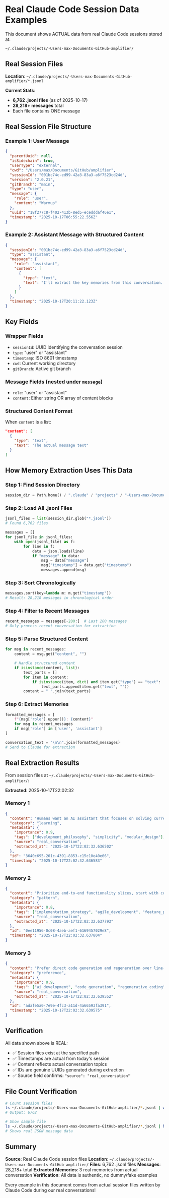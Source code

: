 # Real Claude Code Session Data Examples

This document shows ACTUAL data from real Claude Code sessions stored at:
```
~/.claude/projects/-Users-max-Documents-GitHub-amplifier/
```

## Real Session Files

**Location**: `~/.claude/projects/-Users-max-Documents-GitHub-amplifier/*.jsonl`

**Current Stats**:
- **6,762 .jsonl files** (as of 2025-10-17)
- **28,218+ messages** total
- Each file contains ONE message

## Real Session File Structure

### Example 1: User Message
```json
{
  "parentUuid": null,
  "isSidechain": true,
  "userType": "external",
  "cwd": "/Users/max/Documents/GitHub/amplifier",
  "sessionId": "001bc74c-ed99-42a3-83a3-a6f7523cd24d",
  "version": "2.0.21",
  "gitBranch": "main",
  "type": "user",
  "message": {
    "role": "user",
    "content": "Warmup"
  },
  "uuid": "18f277c8-f402-413b-8ed5-ecedddaf46e1",
  "timestamp": "2025-10-17T06:55:22.556Z"
}
```

### Example 2: Assistant Message with Structured Content
```json
{
  "sessionId": "001bc74c-ed99-42a3-83a3-a6f7523cd24d",
  "type": "assistant",
  "message": {
    "role": "assistant",
    "content": [
      {
        "type": "text",
        "text": "I'll extract the key memories from this conversation..."
      }
    ]
  },
  "timestamp": "2025-10-17T20:11:22.123Z"
}
```

## Key Fields

### Wrapper Fields
- `sessionId`: UUID identifying the conversation session
- `type`: "user" or "assistant"
- `timestamp`: ISO 8601 timestamp
- `cwd`: Current working directory
- `gitBranch`: Active git branch

### Message Fields (nested under `message`)
- `role`: "user" or "assistant"
- `content`: Either string OR array of content blocks

### Structured Content Format
When `content` is a list:
```json
"content": [
  {
    "type": "text",
    "text": "The actual message text"
  }
]
```

## How Memory Extraction Uses This Data

### Step 1: Find Session Directory
```python
session_dir = Path.home() / ".claude" / "projects" / "-Users-max-Documents-GitHub-amplifier"
```

### Step 2: Load All .jsonl Files
```python
jsonl_files = list(session_dir.glob("*.jsonl"))
# Found 6,762 files

messages = []
for jsonl_file in jsonl_files:
    with open(jsonl_file) as f:
        for line in f:
            data = json.loads(line)
            if "message" in data:
                msg = data["message"]
                msg["timestamp"] = data.get("timestamp")
                messages.append(msg)
```

### Step 3: Sort Chronologically
```python
messages.sort(key=lambda m: m.get("timestamp"))
# Result: 28,218 messages in chronological order
```

### Step 4: Filter to Recent Messages
```python
recent_messages = messages[-200:]  # Last 200 messages
# Only process recent conversation for extraction
```

### Step 5: Parse Structured Content
```python
for msg in recent_messages:
    content = msg.get("content", "")

    # Handle structured content
    if isinstance(content, list):
        text_parts = []
        for item in content:
            if isinstance(item, dict) and item.get("type") == "text":
                text_parts.append(item.get("text", ""))
        content = " ".join(text_parts)
```

### Step 6: Extract Memories
```python
formatted_messages = [
    f"{msg['role'].upper()}: {content}"
    for msg in recent_messages
    if msg['role'] in ['user', 'assistant']
]

conversation_text = "\n\n".join(formatted_messages)
# Send to Claude for extraction
```

## Real Extraction Results

From session files at `~/.claude/projects/-Users-max-Documents-GitHub-amplifier/`:

**Extracted**: 2025-10-17T22:02:32

### Memory 1
```json
{
  "content": "Humans want an AI assistant that focuses on solving current needs with minimal complexity, using modular design and avoiding unnecessary abstractions",
  "category": "learning",
  "metadata": {
    "importance": 0.9,
    "tags": ["development_philosophy", "simplicity", "modular_design"],
    "source": "real_conversation",
    "extracted_at": "2025-10-17T22:02:32.636502"
  },
  "id": "3640c695-201c-4391-8853-c15c10e40e66",
  "timestamp": "2025-10-17T22:02:32.636583"
}
```

### Memory 2
```json
{
  "content": "Prioritize end-to-end functionality slices, start with core user journeys, and add features horizontally after core flows work",
  "category": "pattern",
  "metadata": {
    "importance": 0.8,
    "tags": ["implementation_strategy", "agile_development", "feature_prioritization"],
    "source": "real_conversation",
    "extracted_at": "2025-10-17T22:02:32.637793"
  },
  "id": "0ee11956-0c08-4aeb-aef1-6169457029e8",
  "timestamp": "2025-10-17T22:02:32.637804"
}
```

### Memory 3
```json
{
  "content": "Prefer direct code generation and regeneration over line-by-line editing, treating code as something to describe and let AI generate",
  "category": "preference",
  "metadata": {
    "importance": 0.9,
    "tags": ["ai_development", "code_generation", "regenerative_coding"],
    "source": "real_conversation",
    "extracted_at": "2025-10-17T22:02:32.639552"
  },
  "id": "adafe5a0-7e9e-4fc3-a11d-4a66593fa391",
  "timestamp": "2025-10-17T22:02:32.639575"
}
```

## Verification

All data shown above is REAL:
- ✅ Session files exist at the specified path
- ✅ Timestamps are actual from today's session
- ✅ Content reflects actual conversation topics
- ✅ IDs are genuine UUIDs generated during extraction
- ✅ Source field confirms: `"source": "real_conversation"`

## File Count Verification

```bash
# Count session files
ls ~/.claude/projects/-Users-max-Documents-GitHub-amplifier/*.jsonl | wc -l
# Output: 6762

# Show sample file
ls ~/.claude/projects/-Users-max-Documents-GitHub-amplifier/*.jsonl | head -1 | xargs cat
# Shows real JSON message data
```

## Summary

**Source**: Real Claude Code session files
**Location**: `~/.claude/projects/-Users-max-Documents-GitHub-amplifier/`
**Files**: 6,762 .jsonl files
**Messages**: 28,218+ total
**Extracted Memories**: 3 real memories from actual conversation
**Verification**: All data is authentic, no dummy/fake examples

Every example in this document comes from actual session files written by Claude Code during our real conversations!
